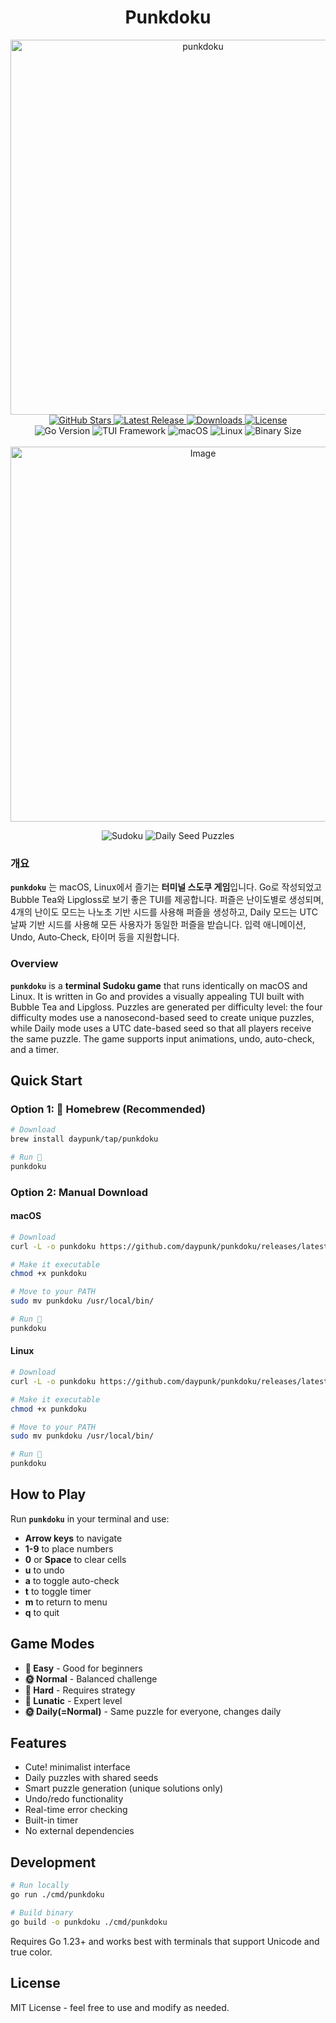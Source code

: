 <h1 align="center">Punkdoku</h1>

<div align="center">
  <img src="https://github.com/user-attachments/assets/8bb7cf23-51b1-4db6-86f8-ef8c96bf6661" width="600" alt="punkdoku">
</div>

<div align="center">
  <!-- Repo Stats -->
  <a href="https://github.com/daypunk/punkdoku/stargazers">
    <img src="https://img.shields.io/github/stars/daypunk/punkdoku?style=plastic&logo=apachespark&logoColor=white&label=Stars&logoColor=FFD700&labelColor=000&color=E05E00" alt="GitHub Stars"/>
  </a>
  <a href="https://github.com/daypunk/punkdoku/releases/latest">
    <img src="https://img.shields.io/github/v/release/daypunk/punkdoku?style=plastic&logo=github&logoColor=white&label=Release&labelColor=000&color=E05E00" alt="Latest Release"/>
  </a>
  <a href="https://github.com/daypunk/punkdoku/releases">
    <img src="https://img.shields.io/github/downloads/daypunk/punkdoku/total?style=plastic&logo=github&logoColor=white&label=Downloads&labelColor=000&color=E05E00" alt="Downloads"/>
  </a>
  <a href="https://opensource.org/licenses/MIT">
    <img src="https://img.shields.io/badge/License-MIT-000?style=plastic&&labelColor=000&logoColor=white" alt="License"/>
  </a>
</div>

<div align="center">
  <!-- Tech Stack -->
  <img src="https://img.shields.io/badge/Go-1.23+-66E3FF?style=plastic&logo=go&labelColor=FFF" alt="Go Version"/>
  <img src="https://img.shields.io/badge/TUI-Bubble%20Tea-FFB3C7?style=plastic&logo=ntfy&labelColor=FFF&logoColor=FF79C6" alt="TUI Framework"/>
  <img src="https://img.shields.io/badge/macOS-fff?style=plastic&logo=apple&logoColor=black" alt="macOS"/>
  <img src="https://img.shields.io/badge/Linux-fff?style=plastic&logo=linux&logoColor=black" alt="Linux"/>
  <img src="https://img.shields.io/badge/Binary-4.8MB-000?style=plastic&labelColor=000" alt="Binary Size"/>
</div>
<br>

<div align="center">
  <img width="600" alt="Image" src="https://github.com/user-attachments/assets/304f1911-3ec1-4311-9892-e7c5fb0d6f89" />
</div>

<p align="center">
  <img src="https://img.shields.io/badge/🧩-Sudoku-6929C4?style=plastic&labelColor=000" alt="Sudoku"/>
  <img src="https://img.shields.io/badge/📅-Daily%20Seed%20Puzzles-6929C4?style=plastic&labelColor=000" alt="Daily Seed Puzzles"/>
</p>

### 개요
**`punkdoku`** 는 macOS, Linux에서 즐기는 **터미널 스도쿠 게임**입니다. Go로 작성되었고 Bubble Tea와 Lipgloss로 보기 좋은 TUI를 제공합니다. 퍼즐은 난이도별로 생성되며, 4개의 난이도 모드는 나노초 기반 시드를 사용해 퍼즐을 생성하고, Daily 모드는 UTC 날짜 기반 시드를 사용해 모든 사용자가 동일한 퍼즐을 받습니다. 입력 애니메이션, Undo, Auto‑Check, 타이머 등을 지원합니다.

### Overview
**`punkdoku`** is a **terminal Sudoku game** that runs identically on macOS and Linux. It is written in Go and provides a visually appealing TUI built with Bubble Tea and Lipgloss. Puzzles are generated per difficulty level: the four difficulty modes use a nanosecond-based seed to create unique puzzles, while Daily mode uses a UTC date-based seed so that all players receive the same puzzle. The game supports input animations, undo, auto-check, and a timer.

## Quick Start

### Option 1: 🍺 Homebrew (Recommended)
```bash
# Download
brew install daypunk/tap/punkdoku

# Run 🚀
punkdoku
```

### Option 2: Manual Download

#### macOS
```bash
# Download
curl -L -o punkdoku https://github.com/daypunk/punkdoku/releases/latest/download/punkdoku-macos-$(uname -m | sed 's/x86_64/amd64/')

# Make it executable
chmod +x punkdoku

# Move to your PATH
sudo mv punkdoku /usr/local/bin/

# Run 🚀
punkdoku
```

#### Linux
```bash
# Download
curl -L -o punkdoku https://github.com/daypunk/punkdoku/releases/latest/download/punkdoku-linux

# Make it executable
chmod +x punkdoku

# Move to your PATH
sudo mv punkdoku /usr/local/bin/

# Run 🚀
punkdoku
```

## How to Play

Run **`punkdoku`** in your terminal and use:
- **Arrow keys** to navigate
- **1-9** to place numbers
- **0** or **Space** to clear cells
- **u** to undo
- **a** to toggle auto-check
- **t** to toggle timer
- **m** to return to menu
- **q** to quit

## Game Modes

- **🍼 Easy** - Good for beginners
- **🌞 Normal** - Balanced challenge
- **🌚 Hard** - Requires strategy
- **🥀 Lunatic** - Expert level
- **🌞 Daily(=Normal)** - Same puzzle for everyone, changes daily

## Features

- Cute! minimalist interface
- Daily puzzles with shared seeds
- Smart puzzle generation (unique solutions only)
- Undo/redo functionality
- Real-time error checking
- Built-in timer
- No external dependencies

## Development

```bash
# Run locally
go run ./cmd/punkdoku

# Build binary
go build -o punkdoku ./cmd/punkdoku
```

Requires Go 1.23+ and works best with terminals that support Unicode and true color.

## License

MIT License - feel free to use and modify as needed.
